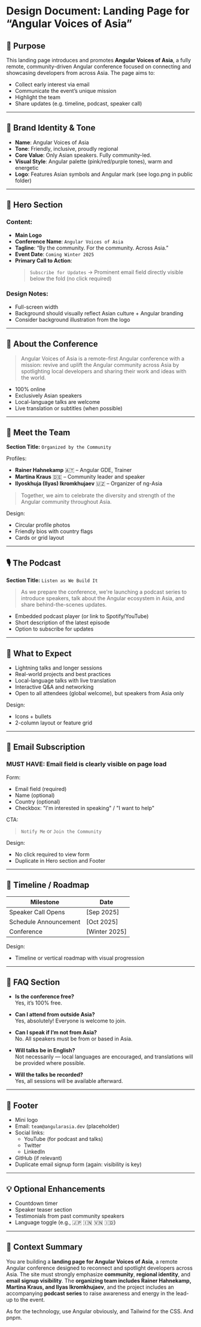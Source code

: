# Design Document: Landing Page for “Angular Voices of Asia”

## 🎯 Purpose

This landing page introduces and promotes **Angular Voices of Asia**, a fully remote, community-driven Angular conference focused on connecting and showcasing developers from across Asia. The page aims to:

- Collect early interest via email
- Communicate the event’s unique mission
- Highlight the team
- Share updates (e.g. timeline, podcast, speaker call)

---

## 🧠 Brand Identity & Tone

- **Name**: Angular Voices of Asia
- **Tone**: Friendly, inclusive, proudly regional
- **Core Value**: Only Asian speakers. Fully community-led.
- **Visual Style**: Angular palette (pink/red/purple tones), warm and energetic
- **Logo**: Features Asian symbols and Angular mark (see logo.png in public folder)

---

## 🧭 Hero Section

### Content:

- **Main Logo**
- **Conference Name**: `Angular Voices of Asia`
- **Tagline**: “By the community. For the community. Across Asia.”
- **Event Date**: `Coming Winter 2025`
- **Primary Call to Action**:
  > `Subscribe for Updates` → Prominent email field directly visible below the fold (no click required)

### Design Notes:

- Full-screen width
- Background should visually reflect Asian culture + Angular branding
- Consider background illustration from the logo

---

## 📣 About the Conference

> Angular Voices of Asia is a remote-first Angular conference with a mission: revive and uplift the Angular community across Asia by spotlighting local developers and sharing their work and ideas with the world.

- 100% online
- Exclusively Asian speakers
- Local-language talks are welcome
- Live translation or subtitles (when possible)

---

## 👥 Meet the Team

**Section Title:** `Organized by the Community`

Profiles:

- **Rainer Hahnekamp** 🇦🇹 – Angular GDE, Trainer
- **Martina Kraus** 🇩🇪 – Community leader and speaker
- **Ilyoskhuja (Ilyas) Ikromkhujaev** 🇺🇿 – Organizer of ng-Asia

> Together, we aim to celebrate the diversity and strength of the Angular community throughout Asia.

Design:

- Circular profile photos
- Friendly bios with country flags
- Cards or grid layout

---

## 🎙️ The Podcast

**Section Title:** `Listen as We Build It`

> As we prepare the conference, we're launching a podcast series to introduce speakers, talk about the Angular ecosystem in Asia, and share behind-the-scenes updates.

- Embedded podcast player (or link to Spotify/YouTube)
- Short description of the latest episode
- Option to subscribe for updates

---

## 🧩 What to Expect

- Lightning talks and longer sessions
- Real-world projects and best practices
- Local-language talks with live translation
- Interactive Q&A and networking
- Open to all attendees (global welcome), but speakers from Asia only

Design:

- Icons + bullets
- 2-column layout or feature grid

---

## 📨 Email Subscription

### MUST HAVE: Email field is **clearly visible on page load**

Form:

- Email field (required)
- Name (optional)
- Country (optional)
- Checkbox: "I'm interested in speaking" / "I want to help"

CTA:

> `Notify Me` or `Join the Community`

Design:

- No click required to view form
- Duplicate in Hero section and Footer

---

## 📅 Timeline / Roadmap

| Milestone             | Date          |
| --------------------- | ------------- |
| Speaker Call Opens    | [Sep 2025]    |
| Schedule Announcement | [Oct 2025]    |
| Conference            | [Winter 2025] |

Design:

- Timeline or vertical roadmap with visual progression

---

## 💬 FAQ Section

- **Is the conference free?**  
  Yes, it’s 100% free.

- **Can I attend from outside Asia?**  
  Yes, absolutely! Everyone is welcome to join.

- **Can I speak if I’m not from Asia?**  
  No. All speakers must be from or based in Asia.

- **Will talks be in English?**  
  Not necessarily — local languages are encouraged, and translations will be provided where possible.

- **Will the talks be recorded?**  
  Yes, all sessions will be available afterward.

---

## 📱 Footer

- Mini logo
- Email: `team@angularasia.dev` (placeholder)
- Social links:
  - YouTube (for podcast and talks)
  - Twitter
  - LinkedIn
- GitHub (if relevant)
- Duplicate email signup form (again: visibility is key)

---

## 💡 Optional Enhancements

- Countdown timer
- Speaker teaser section
- Testimonials from past community speakers
- Language toggle (e.g., 🇯🇵 🇮🇳 🇻🇳 🇮🇩)

---

## 📎 Context Summary

You are building a **landing page for Angular Voices of Asia**, a remote Angular conference designed to reconnect and spotlight developers across Asia. The site must strongly emphasize **community**, **regional identity**, and **email signup visibility**. The **organizing team includes Rainer Hahnekamp, Martina Kraus, and Ilyas Ikromkhujaev**, and the project includes an accompanying **podcast series** to raise awareness and energy in the lead-up to the event.

As for the technology, use Angular obviously, and Tailwind for the CSS. And pnpm.
